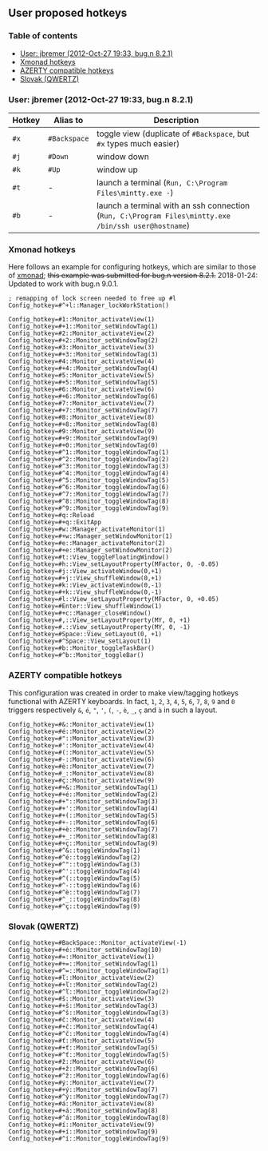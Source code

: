 ## User proposed hotkeys

### Table of contents

* [User: jbremer (2012-Oct-27 19:33, bug.n 8.2.1)](#user-jbremer-2012-oct-27-1933-bugn-821)
* [Xmonad hotkeys](#xmonad-hotkeys)
* [AZERTY compatible hotkeys](#azerty-compatible-hotkeys)
* [Slovak (QWERTZ)](#slovak-qwertz)

### User: jbremer (2012-Oct-27 19:33, bug.n 8.2.1) #

| Hotkey | Alias to     | Description                                                                                          |
| ------ | ------------ | ---------------------------------------------------------------------------------------------------- |
| `#x`   | `#Backspace` | toggle view (duplicate of `#Backspace`, but `#x` types much easier)                                  |
| `#j`   | `#Down`      | window down                                                                                          |
| `#k`   | `#Up`        | window up                                                                                            |
| `#t`   | -            | launch a terminal (`Run, C:\Program Files\mintty.exe -`)                                             |
| `#b`   | -            | launch a terminal with an ssh connection (`Run, C:\Program Files\mintty.exe /bin/ssh user@hostname`) |

### Xmonad hotkeys #

Here follows an example for configuring hotkeys, which are similar to those of
[xmonad](http://xmonad.org/); ~~this example was submitted for bug.n version
8.2.1.~~ 2018-01-24: Updated to work with bug.n 9.0.1.

    ; remapping of lock screen needed to free up #l
    Config_hotkey=#^+l::Manager_lockWorkStation()
    
    Config_hotkey=#1::Monitor_activateView(1)
    Config_hotkey=#+1::Monitor_setWindowTag(1)
    Config_hotkey=#2::Monitor_activateView(2)
    Config_hotkey=#+2::Monitor_setWindowTag(2)
    Config_hotkey=#3::Monitor_activateView(3)
    Config_hotkey=#+3::Monitor_setWindowTag(3)
    Config_hotkey=#4::Monitor_activateView(4)
    Config_hotkey=#+4::Monitor_setWindowTag(4)
    Config_hotkey=#5::Monitor_activateView(5)
    Config_hotkey=#+5::Monitor_setWindowTag(5)
    Config_hotkey=#6::Monitor_activateView(6)
    Config_hotkey=#+6::Monitor_setWindowTag(6)
    Config_hotkey=#7::Monitor_activateView(7)
    Config_hotkey=#+7::Monitor_setWindowTag(7)
    Config_hotkey=#8::Monitor_activateView(8)
    Config_hotkey=#+8::Monitor_setWindowTag(8)
    Config_hotkey=#9::Monitor_activateView(9)
    Config_hotkey=#+9::Monitor_setWindowTag(9)
    Config_hotkey=#+0::Monitor_setWindowTag(0)
    Config_hotkey=#^1::Monitor_toggleWindowTag(1)
    Config_hotkey=#^2::Monitor_toggleWindowTag(2)
    Config_hotkey=#^3::Monitor_toggleWindowTag(3)
    Config_hotkey=#^4::Monitor_toggleWindowTag(4)
    Config_hotkey=#^5::Monitor_toggleWindowTag(5)
    Config_hotkey=#^6::Monitor_toggleWindowTag(6)
    Config_hotkey=#^7::Monitor_toggleWindowTag(7)
    Config_hotkey=#^8::Monitor_toggleWindowTag(8)
    Config_hotkey=#^9::Monitor_toggleWindowTag(9)
    Config_hotkey=#q::Reload
    Config_hotkey=#+q::ExitApp
    Config_hotkey=#w::Manager_activateMonitor(1)
    Config_hotkey=#+w::Manager_setWindowMonitor(1)
    Config_hotkey=#e::Manager_activateMonitor(2)
    Config_hotkey=#+e::Manager_setWindowMonitor(2)
    Config_hotkey=#t::View_toggleFloatingWindow()
    Config_hotkey=#h::View_setLayoutProperty(MFactor, 0, -0.05)
    Config_hotkey=#j::View_activateWindow(0,+1)
    Config_hotkey=#+j::View_shuffleWindow(0,+1)
    Config_hotkey=#k::View_activateWindow(0,-1)
    Config_hotkey=#+k::View_shuffleWindow(0,-1)
    Config_hotkey=#l::View_setLayoutProperty(MFactor, 0, +0.05)
    Config_hotkey=#Enter::View_shuffleWindow(1)
    Config_hotkey=#+c::Manager_closeWindow()
    Config_hotkey=#,::View_setLayoutProperty(MY, 0, +1)
    Config_hotkey=#.::View_setLayoutProperty(MY, 0, -1)
    Config_hotkey=#Space::View_setLayout(0, +1)
    Config_hotkey=#^Space::View_setLayout(1)
    Config_hotkey=#b::Monitor_toggleTaskBar()
    Config_hotkey=#^b::Monitor_toggleBar()

### AZERTY compatible hotkeys #

This configuration was created in order to make view/tagging hotkeys functional with AZERTY keyboards. In fact, `1`, `2`, `3`, `4`, `5`, `6`, `7`, `8`, `9` and `0` triggers respectively `&`, `é`, `"`, `'`, `(`, `-`, `è`, `_`, `ç` and `à` in such a layout.

```
Config_hotkey=#&::Monitor_activateView(1)
Config_hotkey=#é::Monitor_activateView(2)
Config_hotkey=#"::Monitor_activateView(3)
Config_hotkey=#'::Monitor_activateView(4)
Config_hotkey=#(::Monitor_activateView(5)
Config_hotkey=#-::Monitor_activateView(6)
Config_hotkey=#è::Monitor_activateView(7)
Config_hotkey=#_::Monitor_activateView(8)
Config_hotkey=#ç::Monitor_activateView(9)
Config_hotkey=#+&::Monitor_setWindowTag(1)
Config_hotkey=#+é::Monitor_setWindowTag(2)
Config_hotkey=#+"::Monitor_setWindowTag(3)
Config_hotkey=#+'::Monitor_setWindowTag(4)
Config_hotkey=#+(::Monitor_setWindowTag(5)
Config_hotkey=#+-::Monitor_setWindowTag(6)
Config_hotkey=#+è::Monitor_setWindowTag(7)
Config_hotkey=#+_::Monitor_setWindowTag(8)
Config_hotkey=#+ç::Monitor_setWindowTag(9)
Config_hotkey=#^&::toggleWindowTag(1)
Config_hotkey=#^é::toggleWindowTag(2)
Config_hotkey=#^"::toggleWindowTag(3)
Config_hotkey=#^'::toggleWindowTag(4)
Config_hotkey=#^(::toggleWindowTag(5)
Config_hotkey=#^-::toggleWindowTag(6)
Config_hotkey=#^è::toggleWindowTag(7)
Config_hotkey=#^_::toggleWindowTag(8)
Config_hotkey=#^ç::toggleWindowTag(9)
```

### Slovak (QWERTZ) #

```
Config_hotkey=#BackSpace::Monitor_activateView(-1)
Config_hotkey=#+é::Monitor_setWindowTag(10)
Config_hotkey=#=::Monitor_activateView(1)
Config_hotkey=#+=::Monitor_setWindowTag(1)
Config_hotkey=#^=::Monitor_toggleWindowTag(1)
Config_hotkey=#ľ::Monitor_activateView(2)
Config_hotkey=#+ľ::Monitor_setWindowTag(2)
Config_hotkey=#^ľ::Monitor_toggleWindowTag(2)
Config_hotkey=#š::Monitor_activateView(3)
Config_hotkey=#+š::Monitor_setWindowTag(3)
Config_hotkey=#^š::Monitor_toggleWindowTag(3)
Config_hotkey=#č::Monitor_activateView(4)
Config_hotkey=#+č::Monitor_setWindowTag(4)
Config_hotkey=#^č::Monitor_toggleWindowTag(4)
Config_hotkey=#ť::Monitor_activateView(5)
Config_hotkey=#+ť::Monitor_setWindowTag(5)
Config_hotkey=#^ť::Monitor_toggleWindowTag(5)
Config_hotkey=#ž::Monitor_activateView(6)
Config_hotkey=#+ž::Monitor_setWindowTag(6)
Config_hotkey=#^ž::Monitor_toggleWindowTag(6)
Config_hotkey=#ý::Monitor_activateView(7)
Config_hotkey=#+ý::Monitor_setWindowTag(7)
Config_hotkey=#^ý::Monitor_toggleWindowTag(7)
Config_hotkey=#á::Monitor_activateView(8)
Config_hotkey=#+á::Monitor_setWindowTag(8)
Config_hotkey=#^á::Monitor_toggleWindowTag(8)
Config_hotkey=#í::Monitor_activateView(9)
Config_hotkey=#+í::Monitor_setWindowTag(9)
Config_hotkey=#^í::Monitor_toggleWindowTag(9)
```
